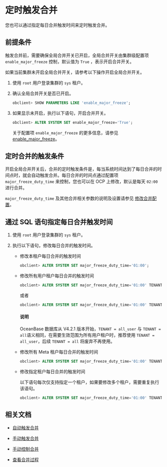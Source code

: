 # 定时触发合并

您也可以通过指定每日合并触发时间来定时触发合并。

## 前提条件

触发合并前，需要确保全局合并开关已开启，全局合并开关由集群级配置项 `enable_major_freeze` 控制，默认值为 `True` ，表示开启合并开关。

如果当前集群未开启全局合并开关，请参考以下操作开启全局合并开关。

1. 使用 `root` 用户登录集群的 `sys` 租户。

2. 确认全局合并开关是否已开启。

   ```sql
   obclient> SHOW PARAMETERS LIKE 'enable_major_freeze';
   ```

3. 如果显示未开启，执行以下语句，开启合并开关。

   ```sql
   obclient> ALTER SYSTEM SET enable_major_freeze='True';
   ```

   关于配置项 `enable_major_freeze` 的更多信息，请参见 [enable_major_freeze](../../../800.configuration-items-and-system-variables/100.system-configuration-items/300.cluster-level-configuration-items/7200.enable_major_freeze.md)。

## 定时合并的触发条件

开启全局合并开关后，合并的定时触发条件是，每当系统时间达到了每日合并的时间点时，就会自动触发合并。每日合并的时间点通过配置项 `major_freeze_duty_time` 来控制，您也可以在 OCP 上修改，默认是每天 `02:00` 进行合并。

`major_freeze_duty_time` 及其他合并相关参数的说明及设置请参见 [修改合并配置](../200.merge-management/700.modify-a-merge-configuration.md)。

## 通过 SQL 语句指定每日合并触发时间

1. 使用 `root` 用户登录集群的 `sys` 租户。

2. 执行以下语句，修改每日合并的触发时间。

   * 修改本租户每日合并的触发时间

      ```sql
      obclient> ALTER SYSTEM SET major_freeze_duty_time='01:00';
      ```
   
   * 修改所有用户租户每日合并的触发时间

      ```sql
      obclient> ALTER SYSTEM SET major_freeze_duty_time='01:00' TENANT = all_user;
      ```

      或者

      ```sql
      obclient> ALTER SYSTEM SET major_freeze_duty_time='01:00' TENANT = all;
      ```

     <main id="notice" type='explain'>
     <h4>说明</h4>
     <p>OceanBase 数据库从 V4.2.1 版本开始，<code>TENANT = all_user</code> 与 <code>TENANT = all</code>语义相同，在需要生效范围为所有用户租户时，推荐使用 <code>TENANT = all_user</code>，后续 <code>TENANT = all</code> 将废弃不再使用。</p>

   * 修改所有 Meta 租户每日合并的触发时间

      ```sql
      obclient> ALTER SYSTEM SET major_freeze_duty_time='01:00' TENANT = all_meta;
      ```

   * 修改指定租户每日合并的触发时间

      以下语句每次仅支持指定一个租户，如果要修改多个租户，需要重复执行该语句。

      ```sql
      obclient> ALTER SYSTEM SET major_freeze_duty_time='01:00' TENANT = tenant1;
      ```

## 相关文档

* [自动触发合并](../200.merge-management/200.automatic-merge-triggering.md)

* [手动触发合并](../200.merge-management/400.manually-trigger-a-merge.md)

* [手动控制合并](../200.merge-management/500.manually-control-a-merge.md)

* [查看合并过程](../200.merge-management/500.view-merge-process.md)
